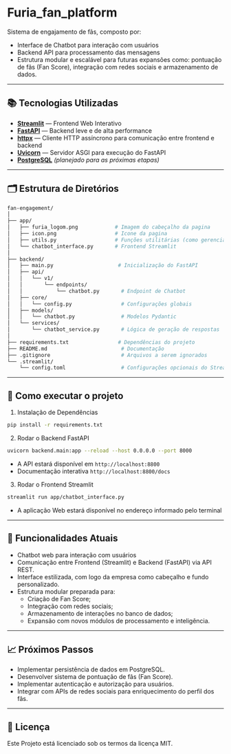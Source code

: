# Furia_fan_platform
Sistema de engajamento de fãs, composto por:
- Interface de Chatbot para interação com usuários
- Backend API para processamento das mensagens
- Estrutura modular e escalável para futuras expansões como: pontuação de fãs (Fan Score), integração com redes sociais e armazenamento de dados.

---

## 📚 Tecnologias Utilizadas

- **[Streamlit](https://streamlit.io/)** — Frontend Web Interativo
- **[FastAPI](https://fastapi.tiangolo.com/)** — Backend leve e de alta performance
- **[httpx](https://www.python-httpx.org/)** — Cliente HTTP assíncrono para comunicação entre frontend e backend
- **[Uvicorn](https://www.uvicorn.org/)** — Servidor ASGI para execução do FastAPI
- **[PostgreSQL](https://www.postgresql.org/)** *(planejado para as próximas etapas)*

---

## 🗂️ Estrutura de Diretórios

```bash
fan-engagement/
│
├── app/
│   ├── furia_logom.png            # Imagem do cabeçalho da pagina
│   ├── icon.png                   # Icone da pagina
│   ├── utils.py                   # Funções utilitárias (como gerenciar interações)
│   └── chatbot_interface.py       # Frontend Streamlit
│
├── backend/
│   ├── main.py                     # Inicialização do FastAPI
│   ├── api/
│   │   └── v1/
│   │       └── endpoints/
│   │           └── chatbot.py       # Endpoint de Chatbot
│   ├── core/
│   │   └── config.py                # Configurações globais
│   ├── models/
│   │   └── chatbot.py               # Modelos Pydantic
│   └── services/
│       └── chatbot_service.py       # Lógica de geração de respostas
│
├── requirements.txt                # Dependências do projeto
├── README.md                        # Documentação
├── .gitignore                       # Arquivos a serem ignorados
└── .streamlit/
    └── config.toml                  # Configurações opcionais do Streamlit
```

---

## 🚀 Como executar o projeto
1. Instalação de Dependências

```bash
pip install -r requirements.txt
```
2. Rodar o Backend FastAPI

```bash
uvicorn backend.main:app --reload --host 0.0.0.0 --port 8000
```
* A API estará disponível em `http://localhost:8800`
* Documentação interativa `http://localhost:8800/docs`
3. Rodar o Frontend Streamlit

```bash
streamlit run app/chatbot_interface.py
```
* A aplicação Web estará disponível no endereço informado pelo terminal

---

## 🧩 Funcionalidades Atuais

* Chatbot web para interação com usuários
* Comunicação entre Frontend (Streamlit) e Backend (FastAPI) via API REST.
* Interface estilizada, com logo da empresa como cabeçalho e fundo personalizado.
* Estrutura modular preparada para:
    * Criação de Fan Score;
    * Integração com redes sociais;
    * Armazenamento de interações no banco de dados;
    * Expansão com novos módulos de processamento e inteligência.

---

## 📈 Próximos Passos

* Implementar persistência de dados em PostgreSQL.
* Desenvolver sistema de pontuação de fãs (Fan Score).
* Implementar autenticação e autorização para usuários.
* Integrar com APIs de redes sociais para enriquecimento do perfil dos fãs.

---

## 📄 Licença
Este Projeto está licenciado sob os termos da licença MIT.